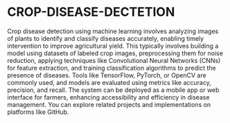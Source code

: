 # CROP-DISEASE-DECTETION

Crop disease detection using machine learning involves analyzing images of plants to identify and classify diseases accurately, enabling timely intervention to improve agricultural yield. This typically involves building a model using datasets of labeled crop images, preprocessing them for noise reduction, applying techniques like Convolutional Neural Networks (CNNs) for feature extraction, and training classification algorithms to predict the presence of diseases. 
 Tools like TensorFlow, PyTorch, or OpenCV are commonly used, and models are evaluated using metrics like accuracy, precision, and recall. The system can be deployed as a mobile app or web interface for farmers, enhancing accessibility and efficiency in disease management. You can explore related projects and implementations on platforms like GitHub. 
 
